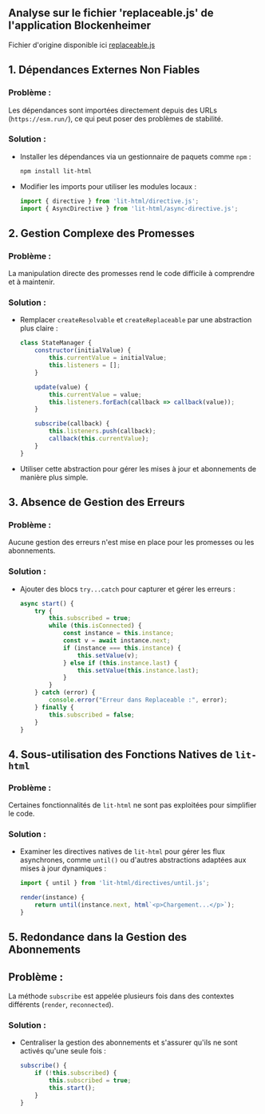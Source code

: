 ## Analyse sur le fichier 'replaceable.js' de l'application Blockenheimer

Fichier d'origine disponible ici [replaceable.js](https://codeberg.org/xormetric/bblock/src/branch/main/src/replaceable.js)

## 1. Dépendances Externes Non Fiables

### Problème : 
Les dépendances sont importées directement depuis des URLs (`https://esm.run/`), ce qui peut poser des problèmes de stabilité.

### Solution :  
- Installer les dépendances via un gestionnaire de paquets comme `npm` :
  ```bash
  npm install lit-html
  ```
- Modifier les imports pour utiliser les modules locaux :
  ```javascript
  import { directive } from 'lit-html/directive.js';
  import { AsyncDirective } from 'lit-html/async-directive.js';
  ```


## 2. Gestion Complexe des Promesses

### Problème :  
La manipulation directe des promesses rend le code difficile à comprendre et à maintenir.

### Solution :  
- Remplacer `createResolvable` et `createReplaceable` par une abstraction plus claire :
  ```javascript
  class StateManager {
      constructor(initialValue) {
          this.currentValue = initialValue;
          this.listeners = [];
      }

      update(value) {
          this.currentValue = value;
          this.listeners.forEach(callback => callback(value));
      }

      subscribe(callback) {
          this.listeners.push(callback);
          callback(this.currentValue);
      }
  }
  ```
- Utiliser cette abstraction pour gérer les mises à jour et abonnements de manière plus simple.


## 3. Absence de Gestion des Erreurs

### Problème :
Aucune gestion des erreurs n'est mise en place pour les promesses ou les abonnements.

### Solution :  
- Ajouter des blocs `try...catch` pour capturer et gérer les erreurs :
  ```javascript
  async start() {
      try {
          this.subscribed = true;
          while (this.isConnected) {
              const instance = this.instance;
              const v = await instance.next;
              if (instance === this.instance) {
                  this.setValue(v);
              } else if (this.instance.last) {
                  this.setValue(this.instance.last);
              }
          }
      } catch (error) {
          console.error("Erreur dans Replaceable :", error);
      } finally {
          this.subscribed = false;
      }
  }
  ```


## 4. Sous-utilisation des Fonctions Natives de `lit-html`

### Problème :
Certaines fonctionnalités de `lit-html` ne sont pas exploitées pour simplifier le code.

### Solution : 
- Examiner les directives natives de `lit-html` pour gérer les flux asynchrones, comme `until()` ou d'autres abstractions adaptées aux mises à jour dynamiques :
  ```javascript
  import { until } from 'lit-html/directives/until.js';

  render(instance) {
      return until(instance.next, html`<p>Chargement...</p>`);
  }
  ```


## 5. Redondance dans la Gestion des Abonnements

## Problème : 
La méthode `subscribe` est appelée plusieurs fois dans des contextes différents (`render`, `reconnected`).

### Solution :  
- Centraliser la gestion des abonnements et s'assurer qu'ils ne sont activés qu'une seule fois :
  ```javascript
  subscribe() {
      if (!this.subscribed) {
          this.subscribed = true;
          this.start();
      }
  }
  ```